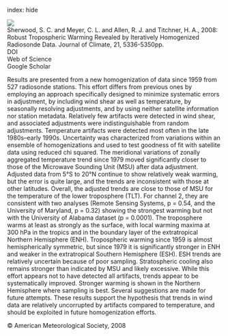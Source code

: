 index: hide

<div class="Citation">
    <div class="Citation-thumb CitationThumb-linked"  data-href="https://doi.org/10.1175/2008jcli2320.1">
      <img src="https://static.claimspace.cloud/climate-study-static/refs/thumbs/2/Sherwood_et_al_2008-thumb.png" />
    </div>

  <div class="Citation-body">
    <div class="Citation-text">Sherwood, S. C. and Meyer, C. L. and Allen, R. J. and Titchner, H. A., 2008: Robust Tropospheric Warming Revealed by Iteratively Homogenized Radiosonde Data. <span class="Article-journal">Journal of Climate, </span><span class="Article-volume">21, </span>5336-5350pp.</div>
    <div class="Citation-links">
      <div class="CitationLink" data-href="https://doi.org/10.1175/2008jcli2320.1">
        <div class="CitationLink-icon CitationLink-Doi"></div>
        <div class="CitationLink-text">DOI</div>
      </div>
      <div class="CitationLink" data-href="http://cel.webofknowledge.com/InboundService.do?customersID=atyponcel&smartRedirect=yes&mode=FullRecord&IsProductCode=Yes&product=CEL&Init=Yes&Func=Frame&action=retrieve&SrcApp=literatum&SrcAuth=atyponcel&SID=7CNc3cIRaBKjGbSujFM&UT=WOS:000260012200011">
        <div class="CitationLink-icon CitationLink-Isi"></div>
        <div class="CitationLink-text">Web of Science</div>
      </div>
      <div class="CitationLink" data-href="https://scholar.google.com/scholar?q=10.1175/2008jcli2320.1">
        <div class="CitationLink-icon CitationLink-Scholar"></div>
        <div class="CitationLink-text">Google Scholar</div>
      </div>
    </div>
  </div>
</div>

Results are presented from a new homogenization of data since 1959 from 527 radiosonde stations. This effort differs from previous ones by employing an approach specifically designed to minimize systematic errors in adjustment, by including wind shear as well as temperature, by seasonally resolving adjustments, and by using neither satellite information nor station metadata. Relatively few artifacts were detected in wind shear, and associated adjustments were indistinguishable from random adjustments. Temperature artifacts were detected most often in the late 1980s–early 1990s. Uncertainty was characterized from variations within an ensemble of homogenizations and used to test goodness of fit with satellite data using reduced chi squared. The meridional variations of zonally aggregated temperature trend since 1979 moved significantly closer to those of the Microwave Sounding Unit (MSU) after data adjustment. Adjusted data from 5°S to 20°N continue to show relatively weak warming, but the error is quite large, and the trends are inconsistent with those at other latitudes. Overall, the adjusted trends are close to those of MSU for the temperature of the lower troposphere (TLT). For channel 2, they are consistent with two analyses (Remote Sensing Systems, p = 0.54, and the University of Maryland, p = 0.32) showing the strongest warming but not with the University of Alabama dataset (p = 0.0001). The troposphere warms at least as strongly as the surface, with local warming maxima at 300 hPa in the tropics and in the boundary layer of the extratropical Northern Hemisphere (ENH). Tropospheric warming since 1959 is almost hemispherically symmetric, but since 1979 it is significantly stronger in ENH and weaker in the extratropical Southern Hemisphere (ESH). ESH trends are relatively uncertain because of poor sampling. Stratospheric cooling also remains stronger than indicated by MSU and likely excessive. While this effort appears not to have detected all artifacts, trends appear to be systematically improved. Stronger warming is shown in the Northern Hemisphere where sampling is best. Several suggestions are made for future attempts. These results support the hypothesis that trends in wind data are relatively uncorrupted by artifacts compared to temperature, and should be exploited in future homogenization efforts.

<div class="Citation-copy">
&copy; American Meteorological Society, 2008
</div>